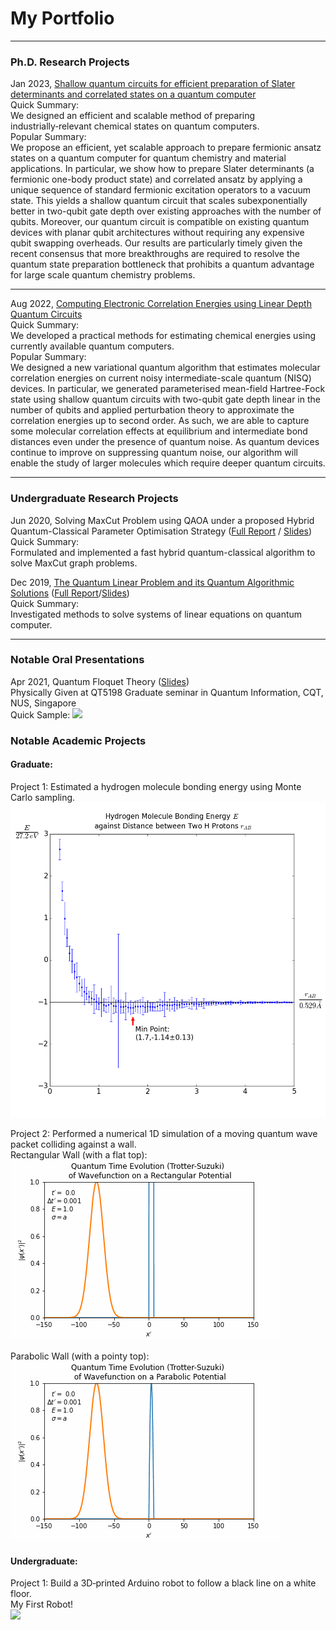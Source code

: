 #  My Portfolio

---

###  Ph.D. Research Projects

Jan 2023, [Shallow quantum circuits for efficient preparation of Slater determinants and correlated states on a quantum computer](https://arxiv.org/abs/2301.07477)<br>
Quick Summary: <br>
We designed an efficient and scalable method of preparing industrially‑relevant chemical states on quantum computers.<br>
Popular Summary: <br>
We propose an efficient, yet scalable approach to prepare fermionic ansatz states on a quantum computer for quantum chemistry and material applications.
In particular, we show how to prepare Slater determinants (a fermionic one-body product state) and correlated ansatz by applying a unique sequence of standard fermionic excitation operators to a vacuum state.
This yields a shallow quantum circuit that scales subexponentially better in two-qubit gate depth over existing approaches with the number of qubits.
Moreover, our quantum circuit is compatible on existing quantum devices with planar qubit architectures without requiring any expensive qubit swapping overheads.
Our results are particularly timely given the recent consensus that more breakthroughs are required to resolve the quantum state preparation bottleneck that prohibits a quantum advantage for large scale quantum chemistry problems. <br>

---

Aug 2022, [Computing Electronic Correlation Energies using Linear Depth Quantum Circuits](http://arxiv.org/abs/2207.03949)<br>
Quick Summary:<br>
We developed a practical methods for estimating chemical energies using currently available quantum computers.<br>
Popular Summary: <br>
We designed a new variational quantum algorithm that estimates molecular correlation energies on current noisy intermediate-scale quantum (NISQ) devices. 
In particular, we generated parameterised mean-field Hartree-Fock state using shallow quantum circuits with two-qubit gate depth linear in the number of qubits and applied perturbation theory to approximate the correlation energies up to second order.
As such, we are able to capture some molecular correlation effects at equilibrium and intermediate bond distances even under the presence of quantum noise.
As quantum devices continue to improve on suppressing quantum noise, our algorithm will enable the study of larger molecules which require deeper quantum circuits.<br>

---

### Undergraduate Research Projects

Jun 2020, Solving MaxCut Problem using QAOA under a proposed Hybrid Quantum-Classical Parameter Optimisation Strategy 
([Full Report](https://github.com/cheechonghian/about_me/blob/main/0_undergrad/Internship%20Report.pdf) / [Slides](https://github.com/cheechonghian/about_me/blob/main/0_undergrad/Internship%20Presentation.pdf))<br>
Quick Summary:<br>
Formulated and implemented a fast hybrid quantum-classical algorithm to solve MaxCut graph problems.


Dec 2019, [The Quantum Linear Problem and its Quantum Algorithmic Solutions](https://dr.ntu.edu.sg/handle/10356/138662) ([Full Report](https://github.com/cheechonghian/about_me/blob/main/0_undergrad/Final_Year_Project_Chee_Chong_Hian.pdf)/[Slides](https://github.com/cheechonghian/about_me/blob/main/0_undergrad/FYP%20Presentation.pdf))<br>
Quick Summary:<br>
Investigated methods to solve systems of linear equations on quantum computer.

---

### Notable Oral Presentations

Apr 2021, Quantum Floquet Theory ([Slides](https://github.com/cheechonghian/about_me/blob/main/1_phd/0_talks/Floquet.ppsx)) <br>
Physically Given at QT5198 Graduate seminar in Quantum Information, CQT, NUS, Singapore <br>
Quick Sample: 
![](https://github.com/cheechonghian/about_me/blob/main/1_phd/0_talks/Floquet.gif)

### Notable Academic Projects

#### Graduate:
Project 1: Estimated a hydrogen molecule bonding energy using Monte Carlo sampling. <br>
![image](https://github.com/cheechonghian/about_me/blob/main/1_phd/1_mod/h2_monte_carlo.png)

Project 2: Performed a numerical 1D simulation of a moving quantum wave packet colliding against a wall. <br>
Rectangular Wall (with a flat top):<br>
![](https://github.com/cheechonghian/about_me/blob/main/1_phd/1_mod/tunneling_rect.gif)

Parabolic Wall (with a pointy top):<br>
![](https://github.com/cheechonghian/about_me/blob/main/1_phd/1_mod/tunneling_para.gif)

#### Undergraduate:
Project 1: Build a 3D‑printed Arduino robot to follow a black line on a white floor.<br>
My First Robot!<br>
![](https://github.com/cheechonghian/about_me/blob/main/0_undergrad/my_first_robot.gif)